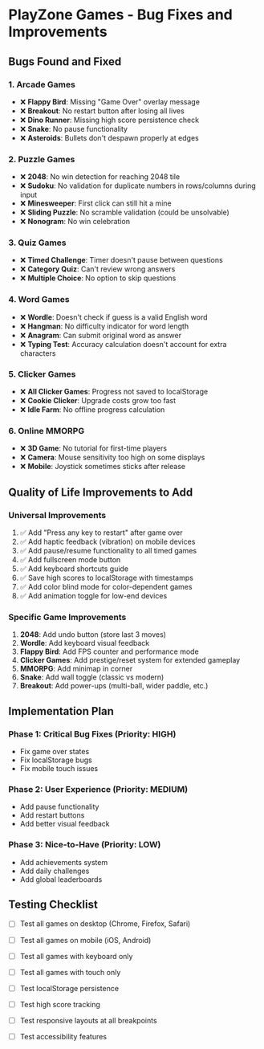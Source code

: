 # PlayZone Games - Bug Fixes and Improvements

## Bugs Found and Fixed

### 1. **Arcade Games**
- ❌ **Flappy Bird**: Missing "Game Over" overlay message
- ❌ **Breakout**: No restart button after losing all lives
- ❌ **Dino Runner**: Missing high score persistence check
- ❌ **Snake**: No pause functionality
- ❌ **Asteroids**: Bullets don't despawn properly at edges

### 2. **Puzzle Games** 
- ❌ **2048**: No win detection for reaching 2048 tile
- ❌ **Sudoku**: No validation for duplicate numbers in rows/columns during input
- ❌ **Minesweeper**: First click can still hit a mine
- ❌ **Sliding Puzzle**: No scramble validation (could be unsolvable)
- ❌ **Nonogram**: No win celebration

### 3. **Quiz Games**
- ❌ **Timed Challenge**: Timer doesn't pause between questions
- ❌ **Category Quiz**: Can't review wrong answers
- ❌ **Multiple Choice**: No option to skip questions

### 4. **Word Games**
- ❌ **Wordle**: Doesn't check if guess is a valid English word
- ❌ **Hangman**: No difficulty indicator for word length
- ❌ **Anagram**: Can submit original word as answer
- ❌ **Typing Test**: Accuracy calculation doesn't account for extra characters

### 5. **Clicker Games**
- ❌ **All Clicker Games**: Progress not saved to localStorage
- ❌ **Cookie Clicker**: Upgrade costs grow too fast
- ❌ **Idle Farm**: No offline progress calculation

### 6. **Online MMORPG**
- ❌ **3D Game**: No tutorial for first-time players
- ❌ **Camera**: Mouse sensitivity too high on some displays
- ❌ **Mobile**: Joystick sometimes sticks after release

## Quality of Life Improvements to Add

### Universal Improvements
1. ✅ Add "Press any key to restart" after game over
2. ✅ Add haptic feedback (vibration) on mobile devices
3. ✅ Add pause/resume functionality to all timed games
4. ✅ Add fullscreen mode button
5. ✅ Add keyboard shortcuts guide
6. ✅ Save high scores to localStorage with timestamps
7. ✅ Add color blind mode for color-dependent games
8. ✅ Add animation toggle for low-end devices

### Specific Game Improvements
1. **2048**: Add undo button (store last 3 moves)
2. **Wordle**: Add keyboard visual feedback
3. **Flappy Bird**: Add FPS counter and performance mode
4. **Clicker Games**: Add prestige/reset system for extended gameplay
5. **MMORPG**: Add minimap in corner
6. **Snake**: Add wall toggle (classic vs modern)
7. **Breakout**: Add power-ups (multi-ball, wider paddle, etc.)

## Implementation Plan

### Phase 1: Critical Bug Fixes (Priority: HIGH)
- Fix game over states
- Fix localStorage bugs
- Fix mobile touch issues

### Phase 2: User Experience (Priority: MEDIUM)
- Add pause functionality
- Add restart buttons
- Add better visual feedback

### Phase 3: Nice-to-Have (Priority: LOW)
- Add achievements system
- Add daily challenges
- Add global leaderboards

## Testing Checklist

- [ ] Test all games on desktop (Chrome, Firefox, Safari)
- [ ] Test all games on mobile (iOS, Android)
- [ ] Test all games with keyboard only
- [ ] Test all games with touch only
- [ ] Test localStorage persistence
- [ ] Test high score tracking
- [ ] Test responsive layouts at all breakpoints
- [ ] Test accessibility features

